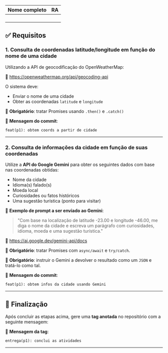 
   | Nome completo            | RA        |
   |--------------------------|-----------|
   |                          |           |
   |                          |           |
   |                          |           |
   |                          |           |

## ✅ Requisitos

### 1. Consulta de coordenadas latitude/longitude em função do nome de uma cidade

Utilizando a API de geocodificação do OpenWeatherMap:

🔗 https://openweathermap.org/api/geocoding-api

O sistema deve:
- Enviar o nome de uma cidade
- Obter as coordenadas `latitude` e `longitude`

📌 **Obrigatório**: tratar Promises usando `.then()` e `.catch()`

💬 **Mensagem do commit**:
```
feat(p1): obtem coords a partir de cidade
```

---

### 2. Consulta de informações da cidade em função de suas coordenadas

Utilize a **API do Google Gemini** para obter os seguintes dados com base nas coordenadas obtidas:

- Nome da cidade
- Idioma(s) falado(s)
- Moeda local
- Curiosidades ou fatos históricos
- Uma sugestão turística (ponto para visitar)

🧠 **Exemplo de prompt a ser enviado ao Gemini**:
> "Com base na localização de latitude -23.00 e longitude -46.00, me diga o nome da cidade e escreva um parágrafo com curiosidades, idioma, moeda e uma sugestão turística."

🔗 https://ai.google.dev/gemini-api/docs

📌 **Obrigatório**: tratar Promises com `async/await` e `try/catch`.

📌 **Obrigatório**: instruir o Gemini a devolver o resultado como um `JSON` e tratá-lo como tal.

💬 **Mensagem do commit**:
```
feat(p1): obtem infos da cidade usando Gemini
```

---

## 🏁 Finalização

Após concluir as etapas acima, gere uma **tag anotada** no repositório com a seguinte mensagem:

💬 **Mensagem da tag**:
```
entrega(p1): conclui as atividades
```

---


